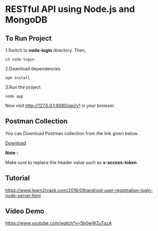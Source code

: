 
# RESTful API using Node.js and MongoDB

To Run Project
--------
1.Switch to __node-login__ directory. Then,
```
cd node-login
```
2.Download dependencies
```
npm install
```
3.Run the project
```
node app
```
Now visit http://127.0.0.1:8080/api/v1 in your browser.

Postman Collection
--------
You can Download Postman collection from the link given below.

[Download][1]

__Note :__ 

Make sure to replace the header value such as __x-access-token__.

Tutorial
--------

https://www.learn2crack.com/2016/09/android-user-registration-login-node-server.html

Video Demo
--------

https://www.youtube.com/watch?v=5b0wWZuTazA

[1]:https://raw.githubusercontent.com/Learn2Crack/android-login-registration-authentication-server/master/postman/Node-Login.postman_collection.json
